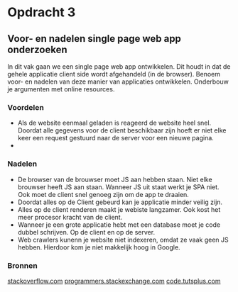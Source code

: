 # Opdracht 3

## Voor- en nadelen single page web app onderzoeken
In dit vak gaan we een single page web app ontwikkelen. Dit houdt in dat de gehele applicatie client side wordt afgehandeld (in de browser). Benoem voor- en nadelen van deze manier van applicaties ontwikkelen. Onderbouw je argumenten met online resources.

### Voordelen
- Als de website eenmaal geladen is reageerd de website heel snel. Doordat alle gegevens voor de client beschikbaar zijn hoeft er niet elke keer een request gestuurd naar de server voor een nieuwe pagina.
-


### Nadelen
- De browser van de brouwser moet JS aan hebben staan. Niet elke brouwser heeft JS aan staan. Wanneer JS uit staat werkt je SPA niet. Ook moet de client snel genoeg zijn om de app te draaien.
- Doordat alles op de Client gebeurd kan je applicatie minder veilig zijn.
- Alles op de client renderen maakt je webiste langzamer. Ook kost het meer procesor kracht van de client.
- Wanneer je een grote applicatie hebt met een database moet je code dubbel schrijven. Op de client en op de server.
- Web crawlers kunenn je website niet indexeren, omdat ze vaak geen JS hebben. Hierdoor kom je niet makkelijk hoog in Google.

### Bronnen
[stackoverflow.com](https://stackoverflow.com/questions/21862054/single-page-application-advantages-and-disadvantages)
[programmers.stackexchange.com](https://programmers.stackexchange.com/questions/144717/advantages-and-disadvantages-of-building-a-single-page-web-application)
[code.tutsplus.com](http://code.tutsplus.com/tutorials/important-considerations-when-building-single-page-web-apps--net-29356)



